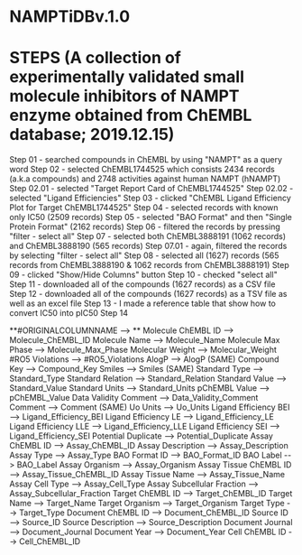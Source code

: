 # NAMPTiDBv.1.0
# STEPS (A collection of experimentally validated small molecule inhibitors of NAMPT enzyme obtained from ChEMBL database; 2019.12.15)
Step 01 - searched compounds in ChEMBL by using "NAMPT" as a query word
Step 02 - selected ChEMBL1744525 which consists 2434 records (a.k.a compounds) and 2748 activities against human NAMPT (hNAMPT)  
Step 02.01 - selected "Target Report Card of ChEMBL1744525"
Step 02.02 - selected "Ligand Efficiencies"
Step 03 - clicked "ChEMBL Ligand Efficiency Plot for Target ChEMBL1744525"
Step 04 - selected records with known only IC50 (2509 records)
Step 05 - selected "BAO Format" and then "Single Protein Format" (2162 records)
Step 06 - filtered the records by pressing "filter - select all"
Step 07 - selected both ChEMBL3888191 (1062 records) and ChEMBL3888190 (565 records)
Step 07.01 - again, filtered the records by selecting "filter - select all"
Step 08 - selected all (1627) records (565 records from ChEMBL3888190 & 1062 records from ChEMBL3888191)
Step 09 - clicked "Show/Hide Columns" button
Step 10 - checked "select all"
Step 11 - downloaded all of the compounds (1627 records) as a CSV file 
Step 12 - downloaded all of the compounds (1627 records) as a TSV file as well as an excel file
Step 13 - I made a reference table that show how to convert IC50 into pIC50
Step 14 

**#ORIGINALCOLUMNNAME --> **
Molecule ChEMBL ID --> Molecule_ChEMBL_ID
Molecule Name --> Molecule_Name
Molecule Max Phase --> Molecule_Max_Phase
Molecular Weight --> Molecular_Weight
#RO5 Violations --> #RO5_Violations
AlogP --> AlogP (SAME)
Compound Key --> Compound_Key
Smiles --> Smiles (SAME)
Standard Type --> Standard_Type
Standard Relation --> Standard_Relation
Standard Value --> Standard_Value
Standard Units --> Standard_Units
pChEMBL Value --> pChEMBL_Value
Data Validity Comment --> Data_Validity_Comment
Comment --> Comment (SAME)
Uo Units --> Uo_Units
Ligand Efficiency BEI --> Ligand_Efficiency_BEI
Ligand Efficiency LE --> Ligand_Efficiency_LE
Ligand Efficiency LLE --> Ligand_Efficiency_LLE
Ligand Efficiency SEI --> Ligand_Efficiency_SEI
Potential Duplicate --> Potential_Duplicate
Assay ChEMBL ID --> Assay_ChEMBL_ID
Assay Description --> Assay_Description
Assay Type --> Assay_Type
BAO Format ID --> BAO_Format_ID
BAO Label --> BAO_Label
Assay Organism --> Assay_Organism
Assay Tissue ChEMBL ID --> Assay_Tissue_ChEMBL_ID
Assay Tissue Name --> Assay_Tissue_Name
Assay Cell Type --> Assay_Cell_Type
Assay Subcellular Fraction --> Assay_Subcellular_Fraction
Target ChEMBL ID --> Target_ChEMBL_ID
Target Name --> Target_Name
Target Organism --> Target_Organism
Target Type --> Target_Type
Document ChEMBL ID --> Document_ChEMBL_ID
Source ID --> Source_ID
Source Description --> Source_Description
Document Journal --> Document_Journal
Document Year --> Document_Year
Cell ChEMBL ID --> Cell_ChEMBL_ID
